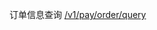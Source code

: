 订单信息查询 [/v1/pay/order/query](https://www.gate.com/docs/miniapp/manual/zh_CN/#_3-4-5-%E8%AE%A2%E5%8D%95%E7%8A%B6%E6%80%81%E6%9F%A5%E8%AF%A2)